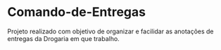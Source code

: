 # Comando-de-Entregas
 Projeto realizado com objetivo de organizar e facilidar as anotações de entregas da Drogaria em que trabalho. 
